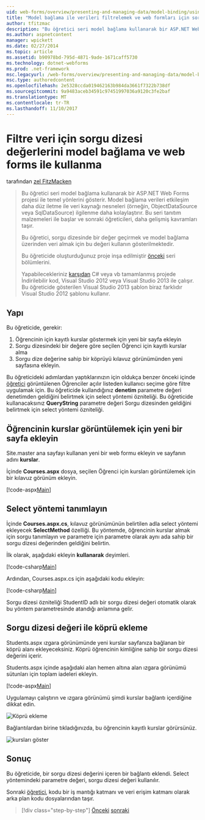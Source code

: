 ```yaml
---
uid: web-forms/overview/presenting-and-managing-data/model-binding/using-query-string-values-to-retrieve-data
title: "Model bağlama ile verileri filtrelemek ve web formları için sorgu dizesi değerlerini kullanarak | Microsoft Docs"
author: tfitzmac
description: "Bu öğretici seri model bağlama kullanarak bir ASP.NET Web Forms projesi ile temel yönlerini gösterir. Model bağlama verileri etkileşim daha fazla düz - sağlar..."
ms.author: aspnetcontent
manager: wpickett
ms.date: 02/27/2014
ms.topic: article
ms.assetid: b90978bd-795d-4871-9ade-1671caff5730
ms.technology: dotnet-webforms
ms.prod: .net-framework
msc.legacyurl: /web-forms/overview/presenting-and-managing-data/model-binding/using-query-string-values-to-retrieve-data
msc.type: authoredcontent
ms.openlocfilehash: 2e5328ccda019462163b984da3661f7322b738df
ms.sourcegitcommit: 9a9483aceb34591c97451997036a9120c3fe2baf
ms.translationtype: MT
ms.contentlocale: tr-TR
ms.lasthandoff: 11/10/2017
---
```

<a name="using-query-string-values-to-filter-data-with-model-binding-and-web-forms"></a>Filtre veri için sorgu dizesi değerlerini model bağlama ve web forms ile kullanma
====================
tarafından [zel FitzMacken](https://github.com/tfitzmac)

> Bu öğretici seri model bağlama kullanarak bir ASP.NET Web Forms projesi ile temel yönlerini gösterir. Model bağlama verileri etkileşim daha düz iletme ile veri kaynağı nesneleri (örneğin, ObjectDataSource veya SqlDataSource) ilgilenme daha kolaylaştırır. Bu seri tanıtım malzemeleri ile başlar ve sonraki öğreticileri, daha gelişmiş kavramları taşır.
> 
> Bu öğretici, sorgu dizesinde bir değer geçirmek ve model bağlama üzerinden veri almak için bu değeri kullanın gösterilmektedir.
> 
> Bu öğreticide oluşturduğunuz proje inşa edilmiştir [önceki](retrieving-data.md) seri bölümlerini.
> 
> Yapabilecekleriniz [karşıdan](https://go.microsoft.com/fwlink/?LinkId=286116) C# veya vb tamamlanmış projede İndirilebilir kod, Visual Studio 2012 veya Visual Studio 2013 ile çalışır. Bu öğreticide gösterilen Visual Studio 2013 şablon biraz farklıdır Visual Studio 2012 şablonu kullanır.


## <a name="what-youll-build"></a>Yapı

Bu öğreticide, gerekir:

1. Öğrencinin için kayıtlı kurslar göstermek için yeni bir sayfa ekleyin
2. Sorgu dizesindeki bir değere göre seçilen Öğrenci için kayıtlı kurslar alma
3. Sorgu dize değerine sahip bir köprüyü kılavuz görünümünden yeni sayfasına ekleyin.

Bu öğreticideki adımlardan yaptıklarınızın için oldukça benzer önceki içinde [öğretici](sorting-paging-and-filtering-data.md) görüntülenen Öğrenciler açılır listeden kullanıcı seçime göre filtre uygulamak için. Bu öğreticide kullandığınız **denetim** parametre değeri denetimden geldiğini belirtmek için select yöntemi özniteliği. Bu öğreticide kullanacaksınız **QueryString** parametre değeri Sorgu dizesinden geldiğini belirtmek için select yöntemi özniteliği.

## <a name="add-new-page-for-displaying-a-students-courses"></a>Öğrencinin kurslar görüntülemek için yeni bir sayfa ekleyin

Site.master ana sayfayı kullanan yeni bir web formu ekleyin ve sayfanın adını **kurslar**.

İçinde **Courses.aspx** dosya, seçilen Öğrenci için kursları görüntülemek için bir kılavuz görünüm ekleyin.

[!code-aspx[Main](using-query-string-values-to-retrieve-data/samples/sample1.aspx)]

## <a name="define-the-select-method"></a>Select yöntemi tanımlayın

İçinde **Courses.aspx.cs**, kılavuz görünümünün belirtilen adla select yöntemi ekleyecek **SelectMethod** özelliği. Bu yöntemde, öğrencinin kurslar almak için sorgu tanımlayın ve parametre için parametre olarak aynı ada sahip bir sorgu dizesi değerinden geldiğini belirtin.

İlk olarak, aşağıdaki ekleyin **kullanarak** deyimleri.

[!code-csharp[Main](using-query-string-values-to-retrieve-data/samples/sample2.cs)]

Ardından, Courses.aspx.cs için aşağıdaki kodu ekleyin:

[!code-csharp[Main](using-query-string-values-to-retrieve-data/samples/sample3.cs)]

Sorgu dizesi özniteliği StudentID adlı bir sorgu dizesi değeri otomatik olarak bu yöntem parametresinde atandığı anlamına gelir.

## <a name="add-hyperlink-with-query-string-value"></a>Sorgu dizesi değeri ile köprü ekleme

Students.aspx ızgara görünümünde yeni kurslar sayfanıza bağlanan bir köprü alanı ekleyeceksiniz. Köprü öğrencinin kimliğine sahip bir sorgu dizesi değerini içerir.

Students.aspx içinde aşağıdaki alan hemen altına alan ızgara görünümü sütunları için toplam iadeleri ekleyin.

[!code-aspx[Main](using-query-string-values-to-retrieve-data/samples/sample4.aspx?highlight=7-8)]

Uygulamayı çalıştırın ve ızgara görünümü şimdi kurslar bağlantı içerdiğine dikkat edin.

![Köprü ekleme](using-query-string-values-to-retrieve-data/_static/image1.png)

Bağlantılardan birine tıkladığınızda, bu öğrencinin kayıtlı kurslar görürsünüz.

![kursları göster](using-query-string-values-to-retrieve-data/_static/image2.png)

## <a name="conclusion"></a>Sonuç

Bu öğreticide, bir sorgu dizesi değerini içeren bir bağlantı eklendi. Select yöntemindeki parametre değeri, sorgu dizesi değeri kullanılır.

Sonraki [öğretici](adding-business-logic-layer.md), kodu bir iş mantığı katmanı ve veri erişim katmanı olarak arka plan kodu dosyalarından taşır.

>[!div class="step-by-step"]
[Önceki](integrating-jquery-ui.md)
[sonraki](adding-business-logic-layer.md)
